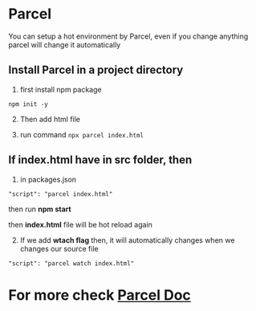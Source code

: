 # Parcel 

You can setup a hot environment by Parcel, even if you change anything parcel will change it automatically

## Install Parcel in a  project directory

1. first install npm package

```npm init -y```

2. Then add html file 

3. run command ```npx parcel index.html```

## If index.html have in src folder, then 

1. in packages.json

```"script": "parcel index.html"```

then run **npm start** 

then **index.html** file will be hot reload again

2. If we add **wtach flag** then, it will automatically changes when we changes our source file

```"script": "parcel watch index.html"```

# For more check [Parcel Doc](https://parceljs.org/docs/)
